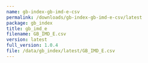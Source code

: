 ```yaml
---
name: gb-index-gb-imd-e-csv
permalink: /downloads/gb-index-gb-imd-e-csv/latest
package: gb_index
title: gb_imd_e
filename: GB_IMD_E.csv
version: latest
full_version: 1.0.4
file: /data/gb_index/latest/GB_IMD_E.csv
---
```

